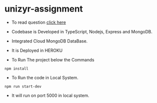 # unizyr-assignment

- To read question [click here](https://github.com/Rahul151995/unizyr-assignment/blob/main/question.md)

- Codebase is Developed in TypeScript, Nodejs, Express and MongoDB.
- Integrated Cloud MongoDB DataBase.
- It is Deployed in HEROKU

- To Run The project below the Commands

```
npm install

```

- To Run the code in Local System.

```
npm run start-dev

```

- It will run on port 5000 in local system.

